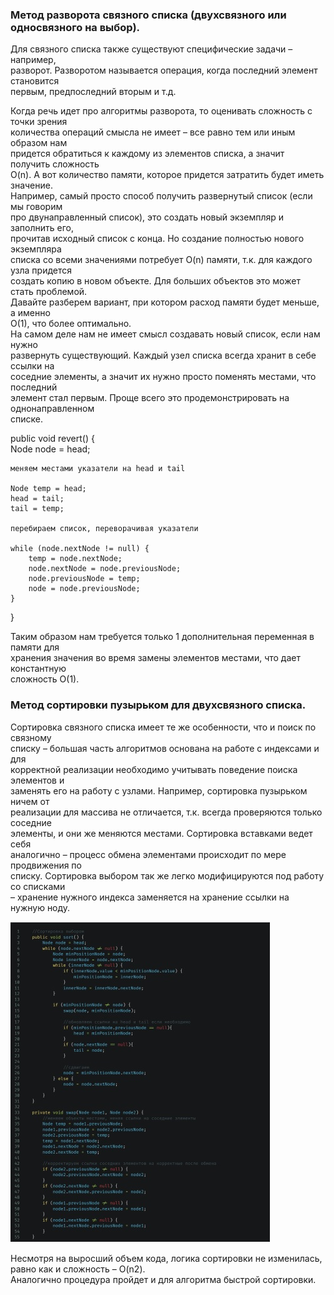 
### Метод разворота связного списка (двухсвязного или односвязного на выбор).

Для связного списка также существуют специфические задачи – например,\
разворот. Разворотом называется операция, когда последний элемент становится\
первым, предпоследний вторым и т.д.

Когда речь идет про алгоритмы разворота, то оценивать сложность с точки зрения\
количества операций смысла не имеет – все равно тем или иным образом нам\
придется обратиться к каждому из элементов списка, а значит получить сложность\
O(n). А вот количество памяти, которое придется затратить будет иметь значение.\
Например, самый просто способ получить развернутый список (если мы говорим\
про двунаправленный список), это создать новый экземпляр и заполнить его,\
прочитав исходный список с конца. Но создание полностью нового экземпляра\
списка со всеми значениями потребует O(n) памяти, т.к. для каждого узла придется\
создать копию в новом объекте. Для больших объектов это может стать проблемой.\
Давайте разберем вариант, при котором расход памяти будет меньше, а именно\
O(1), что более оптимально.\
На самом деле нам не имеет смысл создавать новый список, если нам нужно\
развернуть существующий. Каждый узел списка всегда хранит в себе ссылки на\
соседние элементы, а значит их нужно просто поменять местами, что последний\
элемент стал первым. Проще всего это продемонстрировать на однонаправленном\
списке.

public void revert() {\
    Node node = head;

    меняем местами указатели на head и tail

    Node temp = head;
    head = tail;
    tail = temp;

    перебираем список, переворачивая указатели

    while (node.nextNode != null) {
        temp = node.nextNode;
        node.nextNode = node.previousNode;
        node.previousNode = temp;
        node = node.previousNode;
    }
}

Таким образом нам требуется только 1 дополнительная переменная в памяти для\
хранения значения во время замены элементов местами, что дает константную\
сложность O(1).


### Метод сортировки пузырьком для двухсвязного списка.

Сортировка связного списка имеет те же особенности, что и поиск по связному\
списку – большая часть алгоритмов основана на работе с индексами и для\
корректной реализации необходимо учитывать поведение поиска элементов и\
заменять его на работу с узлами. Например, сортировка пузырьком ничем от\
реализации для массива не отличается, т.к. всегда проверяются только соседние\
элементы, и они же меняются местами. Сортировка вставками ведет себя\
аналогично – процесс обмена элементами происходит по мере продвижения по\
списку. Сортировка выбором так же легко модифицируются под работу со списками\
– хранение нужного индекса заменяется на хранение ссылки на нужную ноду.

![](1.jpg)

Несмотря на выросший объем кода, логика сортировки не изменилась, \
равно как и сложность – O(n2).\
Аналогично процедура пройдет и для алгоритма быстрой сортировки.



